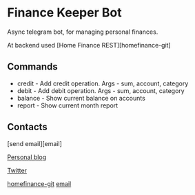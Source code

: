 # Finance Keeper Bot

Async telegram bot, for managing personal finances.

At backend used [Home Finance REST][homefinance-git]

## Commands

- credit - Add credit operation. Args - sum, account, category
- debit - Add debit operation. Args - sum, account, category
- balance - Show current balance on accounts
- report - Show current month report

## Contacts
[send email][email]

[Personal blog][blog]

[Twitter][twitter]

[twitter]: https://twitter.com/harlov
[blog]: http://blog.harlov.com
[homefinance-git](https://github.com/harlov/home-finance)
[email](nikita@harlov.com)
